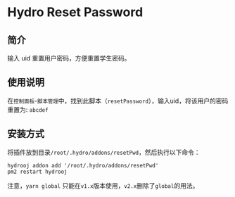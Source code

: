 # Hydro Reset Password

## 简介

输入 uid 重置用户密码，方便重置学生密码。

## 使用说明

在`控制面板`-`脚本管理`中，找到此脚本（`resetPassword`），输入uid，将该用户的密码重置为: `abcdef`

## 安装方式

将插件放到目录`/root/.hydro/addons/resetPwd`，然后执行以下命令：


```
hydrooj addon add '/root/.hydro/addons/resetPwd'
pm2 restart hydrooj
```

注意，`yarn global` 只能在`v1.x`版本使用，`v2.x`删除了`global`的用法。
